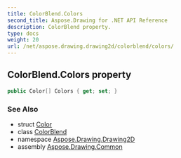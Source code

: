 ```yaml
---
title: ColorBlend.Colors
second_title: Aspose.Drawing for .NET API Reference
description: ColorBlend property. 
type: docs
weight: 20
url: /net/aspose.drawing.drawing2d/colorblend/colors/
---
```

## ColorBlend.Colors property

```csharp
public Color[] Colors { get; set; }
```

### See Also

* struct [Color](../../../aspose.drawing/color/)
* class [ColorBlend](../)
* namespace [Aspose.Drawing.Drawing2D](../../colorblend/)
* assembly [Aspose.Drawing.Common](../../../)



